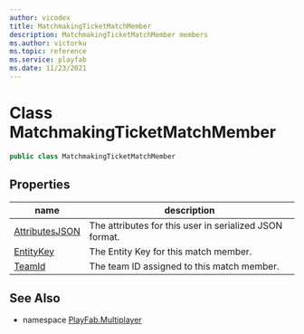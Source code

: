 ```yaml
---
author: vicodex
title: MatchmakingTicketMatchMember
description: MatchmakingTicketMatchMember members
ms.author: victorku
ms.topic: reference
ms.service: playfab
ms.date: 11/23/2021
---
```


# Class MatchmakingTicketMatchMember

```csharp
public class MatchmakingTicketMatchMember
```

## Properties

| name | description |
| --- | --- |
| [AttributesJSON](MatchmakingTicketMatchMember/AttributesJSON.md) | The attributes for this user in serialized JSON format. |
| [EntityKey](MatchmakingTicketMatchMember/EntityKey.md) | The Entity Key for this match member. |
| [TeamId](MatchmakingTicketMatchMember/TeamId.md) | The team ID assigned to this match member. |

## See Also

* namespace [PlayFab.Multiplayer](../PlayFabMultiplayerSDK.md)
